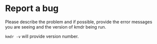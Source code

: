 # Report a bug

Please describe the problem and if possible, provide the error messages you are seeing and the version of kmdr being run.

`kmdr -v` will provide version number.
